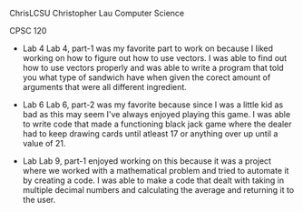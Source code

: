 ChrisLCSU
Christopher Lau
Computer Science

CPSC 120 

* Lab 4
    Lab 4, part-1 was my favorite part to work on because I liked working on how
    to figure out how to use vectors. I was able to find out how to use vectors
    properly and was able to write a program that told you what type of sandwich
    have when given the corect amount of arguments that were all different ingredient.



* Lab 6
    Lab 6, part-2 was my favorite because since I was a little kid as bad as this may 
    seem I've always enjoyed playing this game. I was able to write code that made 
    a functioning black jack game where the dealer had to keep drawing cards until
    atleast 17 or anything over up until a value of 21.



* Lab
    Lab 9, part-1 enjoyed working on this because it was a project where we worked
    with a mathematical problem and tried to automate it by creating a code. I was 
    able to make a code that dealt with taking in multiple decimal numbers and 
    calculating the average and returning it to the user.
